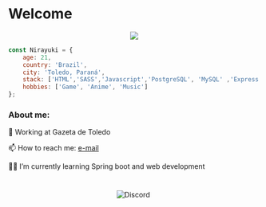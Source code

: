 # Welcome

<p align="center">
<img src="https://media1.tenor.com/images/52ea7d449a5402030a3432fd3c94aa99/tenor.gif?itemid=13119051">
</p>

```javascript
const Nirayuki = {
    age: 21,
    country: 'Brazil',
    city: 'Toledo, Paraná',
    stack: ['HTML','SASS','Javascript','PostgreSQL', 'MySQL' ,'Express', 'React', 'NodeJS', 'SpringBoot', 'NextJS'],
    hobbies: ['Game', 'Anime', 'Music']
};
```


<h3>About me:</h3>

<p align="left">
    💼 Working at Gazeta de Toledo
</p>

<p align="left">
    📫 How to reach me: <a href = "mailto: aronkerk8@gmail.com"> e-mail </a>
</p>

<p align="left">
    👨‍💻 I’m currently learning Spring boot and web development
</p>

#


<p align="center">
<img alt="Discord" src="https://img.shields.io/badge/Discord-Nirayuki 8054-%237159c1?style=for-the-badge&logo=discord">
<img
</p>
